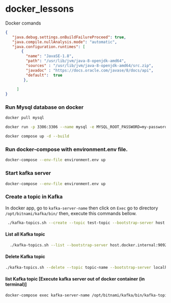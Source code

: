 # docker_lessons
 Docker comands
 ```json
 {
    "java.debug.settings.onBuildFailureProceed": true,
    "java.compile.nullAnalysis.mode": "automatic",
    "java.configuration.runtimes": [
        {
          "name": "JavaSE-1.8",
          "path": "/usr/lib/jvm/java-8-openjdk-amd64",
          "sources" : "/usr/lib/jvm/java-8-openjdk-amd64/src.zip",
          "javadoc" : "https://docs.oracle.com/javase/8/docs/api",
          "default":  true
         },
         
      ]
}
```
### Run Mysql database on docker
 ```sh
docker pull mysql
 ```
 ```sh
docker run -p 3306:3306 --name mysql -e MYSQL_ROOT_PASSWORD=my-password -e MYSQL_DATABASE=my-database-name -d mysql:latest
 ```

 ```sh
docker compose up -d --build
 ```
### Run docker-compose with environment.env file.
 ```sh
 docker-compose --env-file environment.env up
 ```

### Start kafka server

 ```sh
 docker-compose --env-file environment.env up
 ```

### Create a topic in Kafka
In docker app, go to `kafka-server-name` then click on `Exec` go to directory `/opt/bitnami/kafka/bin/` then, execute this commands bellow.
```sh
 ./kafka-topics.sh --create --topic test-topic --bootstrap-server host.docker.internal:9092
 ```

#### List all Kafka topic
```sh
  ./kafka-topics.sh --list --bootstrap-server host.docker.internal:9092
```

#### Delete Kafka topic
```sh
./kafka-topics.sh --delete --topic topic-name --bootstrap-server localhost:9092
```

#### list Kafka topic [Execute kafka server out of docker container (in terminal)]
```sh
docker-compose exec kafka-server-name /opt/bitnami/kafka/bin/kafka-topics.sh --list --bootstrap-server host.docker.internal:9092
```


